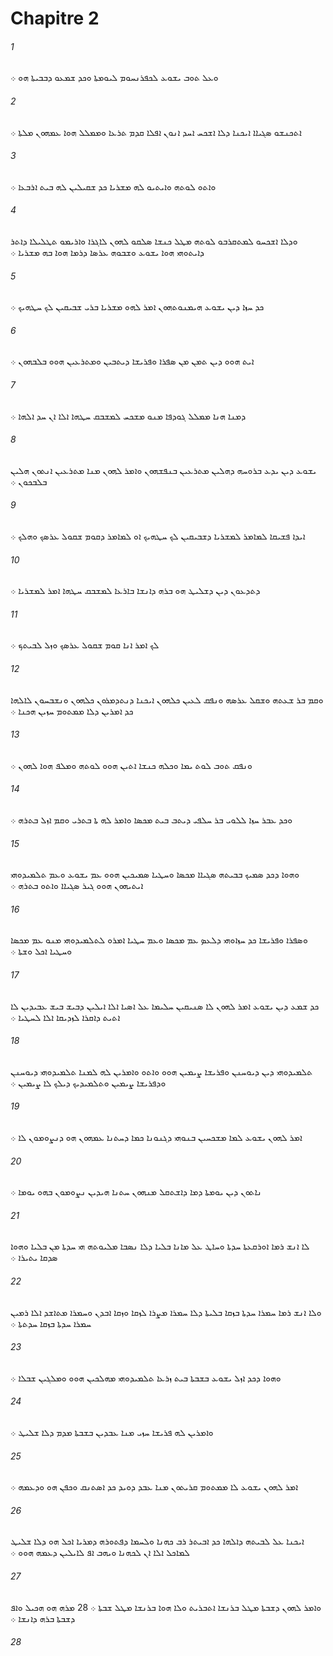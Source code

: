 # Chapitre 2

###### 1
ܘܥܠ ܬܘܒ ܝܫܘܥ ܠܟܦܪܢܚܘܡ ܠܝܘܡܬܐ ܘܟܕ ܫܡܥܘ ܕܒܒܝܬܐ ܗܘ ܀
###### 2
ܐܬܟܢܫܘ ܤܓܝܐܐ ܐܝܟܢܐ ܕܠܐ ܐܫܟܚ ܐܚܕ ܐܢܘܢ ܐܦܠܐ ܩܕܡ ܬܪܥܐ ܘܡܡܠܠ ܗܘܐ ܥܡܗܘܢ ܡܠܬܐ ܀
###### 3
ܘܐܬܘ ܠܘܬܗ ܘܐܝܬܝܘ ܠܗ ܡܫܪܝܐ ܟܕ ܫܩܝܠܝܢ ܠܗ ܒܝܬ ܐܪܒܥܐ ܀
###### 4
ܘܕܠܐ ܐܫܟܚܘ ܠܡܬܩܪܒܘ ܠܘܬܗ ܡܛܠ ܟܢܫܐ ܤܠܩܘ ܠܗܘܢ ܠܐܓܪܐ ܘܐܪܝܡܘ ܬܛܠܝܠܐ ܕܐܬܪ ܕܐܝܬܘܗܝ ܗܘܐ ܝܫܘܥ ܘܫܒܘܗ ܥܪܤܐ ܕܪܡܐ ܗܘܐ ܒܗ ܡܫܪܝܐ ܀
###### 5
ܟܕ ܚܙܐ ܕܝܢ ܝܫܘܥ ܗܝܡܢܘܬܗܘܢ ܐܡܪ ܠܗܘ ܡܫܪܝܐ ܒܪܝ ܫܒܝܩܝܢ ܠܟ ܚܛܗܝܟ ܀
###### 6
ܐܝܬ ܗܘܘ ܕܝܢ ܬܡܢ ܡܢ ܤܦܪܐ ܘܦܪܝܫܐ ܕܝܬܒܝܢ ܘܡܬܪܥܝܢ ܗܘܘ ܒܠܒܗܘܢ ܀
###### 7
ܕܡܢܐ ܗܢܐ ܡܡܠܠ ܓܘܕܦܐ ܡܢܘ ܡܫܟܚ ܠܡܫܒܩ ܚܛܗܐ ܐܠܐ ܐܢ ܚܕ ܐܠܗܐ ܀
###### 8
ܝܫܘܥ ܕܝܢ ܝܕܥ ܒܪܘܚܗ ܕܗܠܝܢ ܡܬܪܥܝܢ ܒܢܦܫܗܘܢ ܘܐܡܪ ܠܗܘܢ ܡܢܐ ܡܬܪܥܝܢ ܐܢܬܘܢ ܗܠܝܢ ܒܠܒܟܘܢ ܀
###### 9
ܐܝܕܐ ܦܫܝܩܐ ܠܡܐܡܪ ܠܡܫܪܝܐ ܕܫܒܝܩܝܢ ܠܟ ܚܛܗܝܟ ܐܘ ܠܡܐܡܪ ܕܩܘܡ ܫܩܘܠ ܥܪܤܟ ܘܗܠܟ ܀
###### 10
ܕܬܕܥܘܢ ܕܝܢ ܕܫܠܝܛ ܗܘ ܒܪܗ ܕܐܢܫܐ ܒܐܪܥܐ ܠܡܫܒܩ ܚܛܗܐ ܐܡܪ ܠܡܫܪܝܐ ܀
###### 11
ܠܟ ܐܡܪ ܐܢܐ ܩܘܡ ܫܩܘܠ ܥܪܤܟ ܘܙܠ ܠܒܝܬܟ ܀
###### 12
ܘܩܡ ܒܪ ܫܥܬܗ ܘܫܩܠ ܥܪܤܗ ܘܢܦܩ ܠܥܝܢ ܟܠܗܘܢ ܐܝܟܢܐ ܕܢܬܕܡܪܘܢ ܟܠܗܘܢ ܘܢܫܒܚܘܢ ܠܐܠܗܐ ܟܕ ܐܡܪܝܢ ܕܠܐ ܡܡܬܘܡ ܚܙܝܢ ܗܟܢܐ ܀
###### 13
ܘܢܦܩ ܬܘܒ ܠܘܬ ܝܡܐ ܘܟܠܗ ܟܢܫܐ ܐܬܝܢ ܗܘܘ ܠܘܬܗ ܘܡܠܦ ܗܘܐ ܠܗܘܢ ܀
###### 14
ܘܟܕ ܥܒܪ ܚܙܐ ܠܠܘܝ ܒܪ ܚܠܦܝ ܕܝܬܒ ܒܝܬ ܡܟܤܐ ܘܐܡܪ ܠܗ ܬܐ ܒܬܪܝ ܘܩܡ ܐܙܠ ܒܬܪܗ ܀
###### 15
ܘܗܘܐ ܕܟܕ ܤܡܝܟ ܒܒܝܬܗ ܤܓܝܐܐ ܡܟܤܐ ܘܚܛܝܐ ܤܡܝܟܝܢ ܗܘܘ ܥܡ ܝܫܘܥ ܘܥܡ ܬܠܡܝܕܘܗܝ ܐܝܬܝܗܘܢ ܗܘܘ ܓܝܪ ܤܓܝܐܐ ܘܐܬܘ ܒܬܪܗ ܀
###### 16
ܘܤܦܪܐ ܘܦܪܝܫܐ ܟܕ ܚܙܐܘܗܝ ܕܠܥܤ ܥܡ ܡܟܤܐ ܘܥܡ ܚܛܝܐ ܐܡܪܘ ܠܬܠܡܝܕܘܗܝ ܡܢܘ ܥܡ ܡܟܤܐ ܘܚܛܝܐ ܐܟܠ ܘܫܬܐ ܀
###### 17
ܟܕ ܫܡܥ ܕܝܢ ܝܫܘܥ ܐܡܪ ܠܗܘܢ ܠܐ ܤܢܝܩܝܢ ܚܠܝܡܐ ܥܠ ܐܤܝܐ ܐܠܐ ܐܝܠܝܢ ܕܒܝܫ ܒܝܫ ܥܒܝܕܝܢ ܠܐ ܐܬܝܬ ܕܐܩܪܐ ܠܙܕܝܩܐ ܐܠܐ ܠܚܛܝܐ ܀
###### 18
ܬܠܡܝܕܘܗܝ ܕܝܢ ܕܝܘܚܢܢ ܘܦܪܝܫܐ ܨܝܡܝܢ ܗܘܘ ܘܐܬܘ ܘܐܡܪܝܢ ܠܗ ܠܡܢܐ ܬܠܡܝܕܘܗܝ ܕܝܘܚܢܢ ܘܕܦܪܝܫܐ ܨܝܡܝܢ ܘܬܠܡܝܕܝܟ ܕܝܠܟ ܠܐ ܨܝܡܝܢ ܀
###### 19
ܐܡܪ ܠܗܘܢ ܝܫܘܥ ܠܡܐ ܡܫܟܚܝܢ ܒܢܘܗܝ ܕܓܢܘܢܐ ܟܡܐ ܕܚܬܢܐ ܥܡܗܘܢ ܗܘ ܕܢܨܘܡܘܢ ܠܐ ܀
###### 20
ܢܐܬܘܢ ܕܝܢ ܝܘܡܬܐ ܕܡܐ ܕܐܫܬܩܠ ܡܢܗܘܢ ܚܬܢܐ ܗܝܕܝܢ ܢܨܘܡܘܢ ܒܗܘ ܝܘܡܐ ܀
###### 21
ܠܐ ܐܢܫ ܪܡܐ ܐܘܪܩܥܬܐ ܚܕܬܐ ܘܚܐܛ ܥܠ ܡܐܢܐ ܒܠܝܐ ܕܠܐ ܢܤܒܐ ܡܠܝܘܬܗ ܗܝ ܚܕܬܐ ܡܢ ܒܠܝܐ ܘܗܘܐ ܤܕܩܐ ܝܬܝܪܐ ܀
###### 22
ܘܠܐ ܐܢܫ ܪܡܐ ܚܡܪܐ ܚܕܬܐ ܒܙܩܐ ܒܠܝܬܐ ܕܠܐ ܚܡܪܐ ܡܨܪܐ ܠܙܩܐ ܘܙܩܐ ܐܒܕܢ ܘܚܡܪܐ ܡܬܐܫܕ ܐܠܐ ܪܡܝܢ ܚܡܪܐ ܚܕܬܐ ܒܙܩܐ ܚܕܬܬܐ ܀
###### 23
ܘܗܘܐ ܕܟܕ ܐܙܠ ܝܫܘܥ ܒܫܒܬܐ ܒܝܬ ܙܪܥܐ ܬܠܡܝܕܘܗܝ ܡܗܠܟܝܢ ܗܘܘ ܘܡܠܓܝܢ ܫܒܠܐ ܀
###### 24
ܘܐܡܪܝܢ ܠܗ ܦܪܝܫܐ ܚܙܝ ܡܢܐ ܥܒܕܝܢ ܒܫܒܬܐ ܡܕܡ ܕܠܐ ܫܠܝܛ ܀
###### 25
ܐܡܪ ܠܗܘܢ ܝܫܘܥ ܠܐ ܡܡܬܘܡ ܩܪܝܬܘܢ ܡܢܐ ܥܒܕ ܕܘܝܕ ܟܕ ܐܤܬܢܩ ܘܟܦܢ ܗܘ ܘܕܥܡܗ ܀
###### 26
ܐܝܟܢܐ ܥܠ ܠܒܝܬܗ ܕܐܠܗܐ ܟܕ ܐܒܝܬܪ ܪܒ ܟܗܢܐ ܘܠܚܡܐ ܕܦܬܘܪܗ ܕܡܪܝܐ ܐܟܠ ܗܘ ܕܠܐ ܫܠܝܛ ܠܡܐܟܠ ܐܠܐ ܐܢ ܠܟܗܢܐ ܘܝܗܒ ܐܦ ܠܐܝܠܝܢ ܕܥܡܗ ܗܘܘ ܀
###### 27
ܘܐܡܪ ܠܗܘܢ ܕܫܒܬܐ ܡܛܠ ܒܪܢܫܐ ܐܬܒܪܝܬ ܘܠܐ ܗܘܐ ܒܪܢܫܐ ܡܛܠ ܫܒܬܐ ܀ 28 ܡܪܗ ܗܘ ܗܟܝܠ ܘܐܦ ܕܫܒܬܐ ܒܪܗ ܕܐܢܫܐ ܀
###### 28
 

